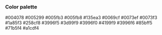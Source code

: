 ### Color palette

\#004078 \#005299
\#005fb3 \#005fb8
\#135ea3 \#0069cf
\#0073ef \#0073f3
\#1a85f3 \#258cf8
\#3996f5 \#3d99f9
\#3996f0 \#4199f9
\#3996f6 \#85bff5
\#71b5f4 \#a1cdf4

